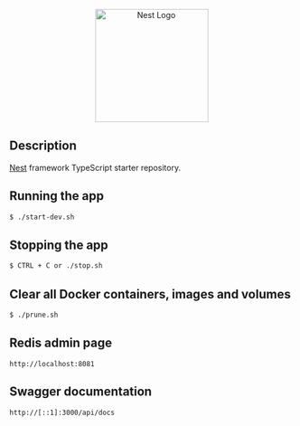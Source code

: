 <p style='text-align: center'>
  <a href="https://nestjs.com/" target="blank"><img src="https://nestjs.com/img/logo-small.svg" width="200" alt="Nest Logo" /></a>
</p>

[circleci-image]: https://img.shields.io/circleci/build/github/nestjs/nest/master?token=abc123def456

[circleci-url]: https://circleci.com/gh/nestjs/nest

## Description

[Nest](https://github.com/nestjs/nest) framework TypeScript starter repository.

## Running the app

```bash
$ ./start-dev.sh
```

## Stopping the app

```bash
$ CTRL + C or ./stop.sh
```

## Clear all Docker containers, images and volumes

```bash
$ ./prune.sh
```

## Redis admin page

```http request
http://localhost:8081
```

## Swagger documentation

```http request
http://[::1]:3000/api/docs
```